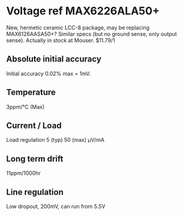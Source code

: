 # Voltage ref MAX6226ALA50+ 

New, hermetic ceramic LCC-8 package, may be replacing MAX6126AASA50+? Similar specs (but no ground sense, only output sense). Actually in stock at Mouser. $11.79/1

## Absolute initial accuracy

Initial accuracy 0.02% max = 1mV.

## Temperature

3ppm/°C (Max)


## Current / Load

Load regulation 5 (typ) 50 (max) μV/mA

## Long term drift

11ppm/1000hr

## Line regulation

Low dropout, 200mV, can run from 5.5V



